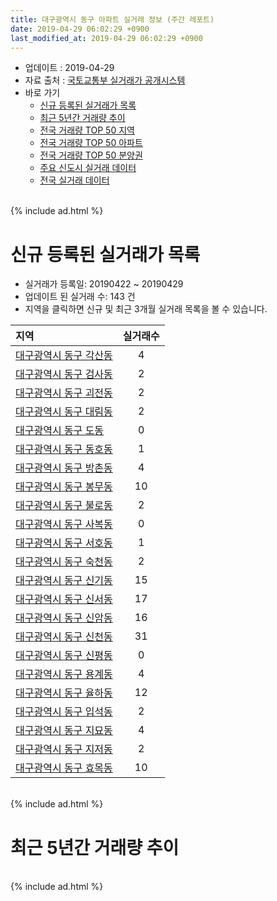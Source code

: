 ```yaml
---
title: 대구광역시 동구 아파트 실거래 정보 (주간 레포트)
date: 2019-04-29 06:02:29 +0900
last_modified_at: 2019-04-29 06:02:29 +0900
---
```


* 업데이트 : 2019-04-29
* 자료 출처 : [국토교통부 실거래가 공개시스템](http://rt.molit.go.kr)
* 바로 가기
    * [신규 등록된 실거래가 목록](#신규-등록된-실거래가-목록)
    * [최근 5년간 거래량 추이](#최근-5년간-거래량-추이)
    * [전국 거래량 TOP 50 지역](https://inasie.github.io/apt-trade-info/최근-3개월-전국에서-가장-거래가-많이-발생한-지역)
    * [전국 거래량 TOP 50 아파트](https://inasie.github.io/apt-trade-info/최근-3개월-전국에서-가장-거래가-많이-발생한-아파트)
    * [전국 거래량 TOP 50 분양권](https://inasie.github.io/apt-trade-info/최근-3개월-전국에서-가장-거래가-많이-발생한-분양권)
    * [주요 신도시 실거래 데이터](https://inasie.github.io/apt-trade-info/주요-신도시)
    * [전국 실거래 데이터](https://inasie.github.io/apt-trade-info/전국)

<br>
{% include ad.html %}
<br>

# 신규 등록된 실거래가 목록
* 실거래가 등록일: 20190422 ~ 20190429
* 업데이트 된 실거래 수: 143 건
* 지역을 클릭하면 신규 및 최근 3개월 실거래 목록을 볼 수 있습니다.


|지역|실거래수|
|:---|:---:|
|[대구광역시 동구 각산동](https://inasie.github.io/apt-trade-info/대구광역시-동구-각산동)|4|
|[대구광역시 동구 검사동](https://inasie.github.io/apt-trade-info/대구광역시-동구-검사동)|2|
|[대구광역시 동구 괴전동](https://inasie.github.io/apt-trade-info/대구광역시-동구-괴전동)|2|
|[대구광역시 동구 대림동](https://inasie.github.io/apt-trade-info/대구광역시-동구-대림동)|2|
|[대구광역시 동구 도동](https://inasie.github.io/apt-trade-info/대구광역시-동구-도동)|0|
|[대구광역시 동구 동호동](https://inasie.github.io/apt-trade-info/대구광역시-동구-동호동)|1|
|[대구광역시 동구 방촌동](https://inasie.github.io/apt-trade-info/대구광역시-동구-방촌동)|4|
|[대구광역시 동구 봉무동](https://inasie.github.io/apt-trade-info/대구광역시-동구-봉무동)|10|
|[대구광역시 동구 불로동](https://inasie.github.io/apt-trade-info/대구광역시-동구-불로동)|2|
|[대구광역시 동구 사복동](https://inasie.github.io/apt-trade-info/대구광역시-동구-사복동)|0|
|[대구광역시 동구 서호동](https://inasie.github.io/apt-trade-info/대구광역시-동구-서호동)|1|
|[대구광역시 동구 숙천동](https://inasie.github.io/apt-trade-info/대구광역시-동구-숙천동)|2|
|[대구광역시 동구 신기동](https://inasie.github.io/apt-trade-info/대구광역시-동구-신기동)|15|
|[대구광역시 동구 신서동](https://inasie.github.io/apt-trade-info/대구광역시-동구-신서동)|17|
|[대구광역시 동구 신암동](https://inasie.github.io/apt-trade-info/대구광역시-동구-신암동)|16|
|[대구광역시 동구 신천동](https://inasie.github.io/apt-trade-info/대구광역시-동구-신천동)|31|
|[대구광역시 동구 신평동](https://inasie.github.io/apt-trade-info/대구광역시-동구-신평동)|0|
|[대구광역시 동구 용계동](https://inasie.github.io/apt-trade-info/대구광역시-동구-용계동)|4|
|[대구광역시 동구 율하동](https://inasie.github.io/apt-trade-info/대구광역시-동구-율하동)|12|
|[대구광역시 동구 입석동](https://inasie.github.io/apt-trade-info/대구광역시-동구-입석동)|2|
|[대구광역시 동구 지묘동](https://inasie.github.io/apt-trade-info/대구광역시-동구-지묘동)|4|
|[대구광역시 동구 지저동](https://inasie.github.io/apt-trade-info/대구광역시-동구-지저동)|2|
|[대구광역시 동구 효목동](https://inasie.github.io/apt-trade-info/대구광역시-동구-효목동)|10|


<br>
{% include ad.html %}
<br>

# 최근 5년간 거래량 추이


<div style="width:100%;">
    <canvas id="deal_progress" height="200"></canvas>
</div>

<script>
new Chart(document.getElementById("deal_progress"), {
    type: 'line',
    data: {
        labels: ['201404','201405','201406','201407','201408','201409','201410','201411','201412','201501','201502','201503','201504','201505','201506','201507','201508','201509','201510','201511','201512','201601','201602','201603','201604','201605','201606','201607','201608','201609','201610','201611','201612','201701','201702','201703','201704','201705','201706','201707','201708','201709','201710','201711','201712','201801','201802','201803','201804','201805','201806','201807','201808','201809','201810','201811','201812','201901','201902','201903','201904'],
        datasets: [{
            label: '매매',
            pointRadius: 1,
            data: [371, 356, 361, 342, 379, 450, 395, 323, 280, 366, 370, 492, 478, 403, 381, 348, 239, 240, 296, 178, 146, 135, 154, 207, 195, 192, 229, 232, 245, 288, 382, 279, 234, 192, 264, 324, 267, 350, 426, 498, 482, 415, 335, 329, 321, 467, 467, 582, 445, 482, 388, 360, 394, 453, 460, 342, 271, 273, 254, 232, 135],
            borderColor: "rgba(255, 201, 14, 1)",
            backgroundColor: "rgba(255, 201, 14, 0.5)",
            fill: false,
            lineTension: 0
        },{
            label: '전월세',
            pointRadius: 1,
            data: [218, 200, 221, 216, 195, 207, 251, 260, 214, 246, 229, 269, 217, 222, 222, 262, 267, 217, 250, 214, 257, 313, 347, 304, 254, 225, 273, 324, 292, 242, 301, 326, 267, 283, 337, 250, 205, 177, 191, 212, 239, 246, 221, 273, 265, 369, 392, 505, 371, 365, 358, 353, 303, 289, 282, 328, 327, 396, 353, 235, 89],
            borderColor: "rgba(0, 141, 185, 1)",
            backgroundColor: "rgba(0, 141, 185, 0.5)",
            fill: false,
            lineTension: 0
        }
        ]
    },
    options: {
        responsive: true,
        title: {
            display: false
        },
        tooltips: {
            mode: 'index',
            intersect: false
        },
        hover: {
            mode: 'nearest',
            intersect: true
        },
        scales: {
            xAxes: [{
                display: true,
                scaleLabel: {
                    display: true,
                    labelString: '년/월'
                }
            }],
            yAxes: [{
                display: true,
                ticks: {
                    suggestedMin: 0,
                },
                scaleLabel: {
                    display: true,
                    labelString: '실거래 수'
                }
            }]
        }
    }
});

</script>


<br>
{% include ad.html %}
<br>

